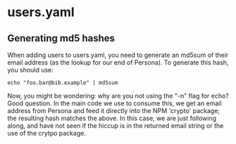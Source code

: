 # users.yaml

## Generating md5 hashes

When adding users to users.yaml, 
you need to generate an md5sum of their email address (as the lookup for our end of Persona). To generate this
hash, you should use:
```
echo "foo.bar@bib.example" | md5sum
```
Now, you might be wondering: why are you not using the "-n" flag for echo? Good question.
In the main code we use to consume this, we get an email address from Persona and feed it directly into the NPM
'crypto' package; the resulting hash matches the above. In this case, we are just following along, and have not
seen if the hiccup is in the returned email string or the use of the crytpo package.
